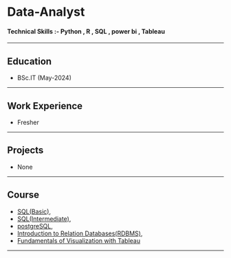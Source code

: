 # Data-Analyst
#### Technical Skills :- Python , R , SQL , power bi , Tableau
---
## Education 
- BSc.IT (May-2024)
---
## Work Experience 
- Fresher
---
## Projects
- None
---
## Course 
- [SQL(Basic)](https://www.hackerrank.com/certificates/2034dd061c66),
- [SQL(Intermediate)](https://www.hackerrank.com/certificates/15d3cf9f4f04),
- [postgreSQL](https://www.coursera.org/account/accomplishments/verify/4A7EMK9XCLJH?utm_source%3Dandroid%26utm_medium%3Dcertificate%26utm_content%3Dcert_image%26utm_campaign%3Dsharing_cta%26utm_product%3Dcourse),
- [Introduction to Relation Databases(RDBMS)](https://www.coursera.org/account/accomplishments/verify/DKFJUVD2SJDJ),
- [Fundamentals of Visualization with Tableau](https://www.coursera.org/account/accomplishments/verify/3V9DH3QNHC6B)
--- 
  

